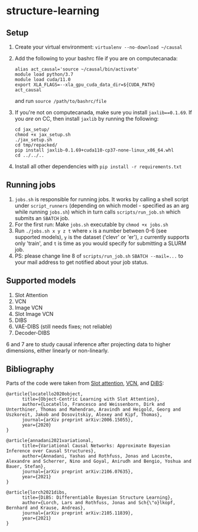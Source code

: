 # structure-learning

## Setup

1. Create your virtual environment: `virtualenv --no-download ~/causal`
2. Add the following to your bashrc file if you are on computecanada:
   ```
   alias act_causal='source ~/causal/bin/activate' 
   module load python/3.7   
   module load cuda/11.0    
   export XLA_FLAGS=--xla_gpu_cuda_data_dir=${CUDA_PATH}   
   act_causal   
   ``` 
   and run `source /path/to/bashrc/file`

3. If you're not on computecanada, make sure you install `jaxlib==0.1.69`. If you <i>are</i> on CC, then install `jaxlib` by running the following: 
      ```
      cd jax_setup/ 
      chmod +x jax_setup.sh 
      ./jax_setup.sh 
      cd tmp/repacked/ 
      pip install jaxlib-0.1.69+cuda110-cp37-none-linux_x86_64.whl 
      cd ../../..
      ```
4. Install all other dependencies with `pip install -r requirements.txt`

## Running jobs

1. `jobs.sh` is responsible for running jobs. It works by calling a shell script under `script_runners` (depending on which model - specified as an arg while running `jobs.sh`) which in turn calls `scripts/run_job.sh` which submits an `SBATCH` job.
2. For the first run: Make `jobs.sh` executable by `chmod +x jobs.sh`
3. Run `./jobs.sh x y z t` where `x` is a number between 0-6 (see supported models), `y` is the dataset ('clevr' or 'er'), `z` currently supports only 'train', and `t` is time as you would specify for submitting a SLURM job.
4. PS: please change line 8 of `scripts/run_job.sh` `SBATCH --mail=...` to your mail address to get notified about your job status.


## Supported models
1. Slot Attention
2. VCN
3. Image VCN
4. Slot Image VCN
5. DIBS
6. VAE-DIBS (still needs fixes; not reliable)
7. Decoder-DIBS

6 and 7 are to study causal inference after projecting data to higher dimensions, either linearly or non-linearly.



## Bibliography
Parts of the code were taken from <a href='https://github.com/google-research/google-research/tree/master/slot_attention'>Slot attention</a>, <a href="https://github.com/yannadani/vcn_pytorch">VCN</a>, and <a href="https://github.com/larslorch/dibs">DiBS</a>:


```
@article{locatello2020object,
      title={Object-Centric Learning with Slot Attention},
      author={Locatello, Francesco and Weissenborn, Dirk and Unterthiner, Thomas and Mahendran, Aravindh and Heigold, Georg and Uszkoreit, Jakob and Dosovitskiy, Alexey and Kipf, Thomas},
      journal={arXiv preprint arXiv:2006.15055},
      year={2020}
}

@article{annadani2021variational,
      title={Variational Causal Networks: Approximate Bayesian Inference over Causal Structures},
      author={Annadani, Yashas and Rothfuss, Jonas and Lacoste, Alexandre and Scherrer, Nino and Goyal, Anirudh and Bengio, Yoshua and Bauer, Stefan},
      journal={arXiv preprint arXiv:2106.07635},
      year={2021}
}

@article{lorch2021dibs,
      title={DiBS: Differentiable Bayesian Structure Learning},
      author={Lorch, Lars and Rothfuss, Jonas and Sch{\"o}lkopf, Bernhard and Krause, Andreas},
      journal={arXiv preprint arXiv:2105.11839},
      year={2021}
}
```

